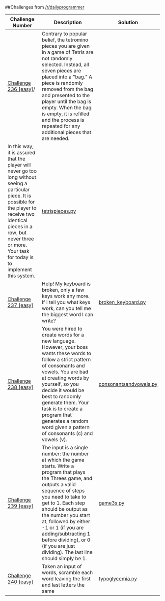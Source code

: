 ##Challenges from [/r/dailyprogrammer](https://www.reddit.com/r/dailyprogrammer)

| Challenge Number | Description | Solution |
|---|---|---|
|[Challenge 236 [easy]](https://www.reddit.com/r/dailyprogrammer/comments/3ofsyb/20151012_challenge_236_easy_random_bag_system)/|Contrary to popular belief, the tetromino pieces you are given in a game of Tetris are not randomly selected. Instead, all seven pieces are placed into a "bag." A piece is randomly removed from the bag and presented to the player until the bag is empty. When the bag is empty, it is refilled and the process is repeated for any additional pieces that are needed.
In this way, it is assured that the player will never go too long without seeing a particular piece. It is possible for the player to receive two identical pieces in a row, but never three or more. Your task for today is to implement this system.|[tetrispieces.py](tetrispieces.py)|
|[Challenge 237 [easy]](https://www.reddit.com/r/dailyprogrammer/comments/3pcb3i/20151019_challenge_237_easy_broken_keyboard/) | Help! My keyboard is broken, only a few keys work any more. If I tell you what keys work, can you tell me the biggest word I can write?| [broken_keyboard.py](/broken_keyboard.py)|
|[Challenge 238 [easy]](https://www.reddit.com/r/dailyprogrammer/comments/3q9vpn/20151026_challenge_238_easy_consonants_and_vowels/)|You were hired to create words for a new language. However, your boss wants these words to follow a strict pattern of consonants and vowels. You are bad at creating words by yourself, so you decide it would be best to randomly generate them.  Your task is to create a program that generates a random word given a pattern of consonants (c) and vowels (v).| [consonantsandvowels.py](consonantsandvowels.py)|
|[Challenge 239 [easy]](https://www.reddit.com/r/dailyprogrammer/comments/3r7wxz/20151102_challenge_239_easy_a_game_of_threes/) | The input is a single number: the number at which the game starts. Write a program that plays the Threes game, and outputs a valid sequence of steps you need to take to get to 1. Each step should be output as the number you start at, followed by either -1 or 1 (if you are adding/subtracting 1 before dividing), or 0 (if you are just dividing). The last line should simply be 1.| [game3s.py](/game3s.py)|
|[Challenge 240 [easy]](https://www.reddit.com/r/dailyprogrammer/comments/3s4nyq/20151109_challenge_240_easy_typoglycemia/) | Taken an input of words, scramble each word leaving the first and last letters the same | [typoglycemia.py](/typoglycemia.py)|
